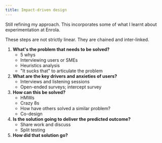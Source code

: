 ```yaml
---
title: Impact-driven design
---
```

Still refining my approach. This incorporates some of what I learnt about experimentation at Enrola.

These steps are not strictly linear. They are chained and inter-linked.

1. **What's the problem that needs to be solved?**
	- 5 whys
	- Interviewing users or SMEs
	- Heuristics analysis
	- "It sucks that" to articulate the problem
2. **What are the key drivers and anxieties of users?**
	- Interviews and listening sessions
	- Open-ended surveys; intercept survey
3. **How can this be solved?**
	- HMWs
	- Crazy 8s
	- How have others solved a similar problem?
	- Co-design
4. **Is the solution going to deliver the predicted outcome?**
	- Share work and discuss
	- Split testing
5. **How did that solution go?**

